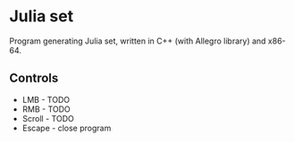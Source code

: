 # Julia set
Program generating Julia set, written in C++ (with Allegro library) and x86-64.

## Controls
- LMB - TODO
- RMB - TODO
- Scroll - TODO
- Escape - close program